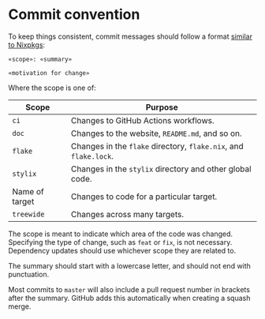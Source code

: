 # Commit convention

To keep things consistent, commit messages should follow a format
[similar to Nixpkgs](https://github.com/NixOS/nixpkgs/blob/master/CONTRIBUTING.md#commit-conventions):

```
«scope»: «summary»

«motivation for change»
```

Where the scope is one of:

| Scope          | Purpose                                                          |
|----------------|------------------------------------------------------------------|
| `ci`           | Changes to GitHub Actions workflows.                             |
| `doc`          | Changes to the website, `README.md`, and so on.                  |
| `flake`        | Changes in the `flake` directory, `flake.nix`, and `flake.lock`. |
| `stylix`       | Changes in the `stylix` directory and other global code.         |
| Name of target | Changes to code for a particular target.                         |
| `treewide`     | Changes across many targets.                                     |

The scope is meant to indicate which area of the code was changed. Specifying
the type of change, such as `feat` or `fix`, is not necessary. Dependency
updates should use whichever scope they are related to.

The summary should start with a lowercase letter, and should not end with
punctuation.

Most commits to `master` will also include a pull request number in brackets
after the summary. GitHub adds this automatically when creating a squash merge.
